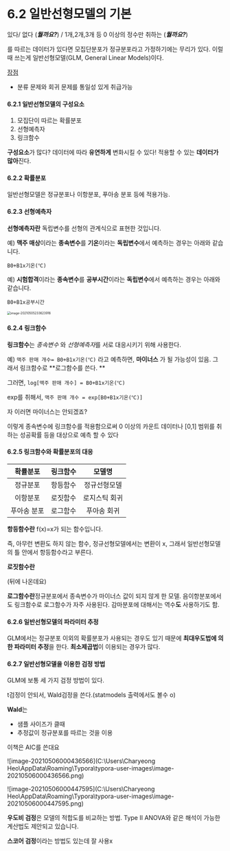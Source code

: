 # 6.2 일반선형모델의 기본



있다/ 없다 (___뭘까요?___)    /   1개,2개,3개 등 0 이상의 정수만 취하는 (___뭘까요?___)

를 따르는 데이터가 있다면 모집단분포가 정규분포라고 가정하기에는 무리가 있다. 이럴때 쓰는게 일반선형모델(GLM, General Linear Models)이다.

<u>장점</u>

* 분류 문제와 회귀 문제를 통일성 있게 취급가능



#### 6.2.1 일반선형모델의 구성요소

1. 모집단이 따르는 확률분포
2. 선형예측자
3. 링크함수

**구성요소**가 많다? 데이터에 따라 **유연하게** 변화시킬 수 있다! 적용할 수 있는 **데이터가 많아**진다.



#### 6.2.2 확률분포

일반선형모델은 정규분포나 이항분포, 푸아송 분포 등에 적용가능.



#### 6.2.3 선형예측자

**선형예측자란** 독립변수를 선형의 관계식으로 표현한 것입니다. 

예) **맥주 매상**이라는 **종속변수**를 **기온**이라는 **독립변수**에서 예측하는 경우는 아래와 같습니다.

`B0+B1x기온(℃)`

예) **시험합격**이라는 **종속변수**를 **공부시간**이라는 **독립변수**에서 예측하는 경우는 아래와 같습니다.

`B0+B1x공부시간`

<img src="C:\Users\Charyeong Heo\AppData\Roaming\Typora\typora-user-images\image-20210505233623916.png" alt="image-20210505233623916" style="zoom: 50%;" />



#### 6.2.4 링크함수

**링크함수**는 *종속변수* 와 *선형예측자*를 서로 대응시키기 위해 사용한다.

예) `맥주 판매 개수= B0+B1x기온(℃)`  라고 예측하면,  **마이너스** 가 될 가능성이 있음. 그래서 링크함수로 **로그함수를 쓴다. **

그러면, `log[맥주 판매 개수] = B0+B1x기온(℃)`  

exp를 취해서, `맥주 판매 개수 = exp[B0+B1x기온(℃)]`  

자 이러면 마이너스는 안되겠죠?

이렇게 종속변수에 링크함수를 적용함으로써 0 이상의 카운트 데이터나 [0,1] 범위를 취하는 성공확률 등을 대상으로 예측 할 수 있다



#### 6.2.5 링크함수와 확률분포의 대응

|  확률분포   | 링크함수 |    모델명     |
| :---------: | :------: | :-----------: |
|  정규분포   | 항등함수 | 정규선형모델  |
|  이항분포   | 로짓함수 | 로지스틱 회귀 |
| 푸아송 분포 | 로그함수 |  푸아송 회귀  |

**항등함수란** f(x)=x가 되는 함수입니다.

즉, 아무런 변환도 하지 않는 함수, 정규선형모델에서는 변환이 x, 그래서 일반선형모델의 틀 안에서 항등함수라고 부른다.

**로짓함수란**

(뒤에 나온데요)

**로그함수란**정규분포에서 종속변수가 마이너스 값이 되지 않게 한 모델. 음이항분포에서도 링크함수로 로그함수가 자주 사용된다. 감마분포에 대해서는 역수**도** 사용하기도 함.



#### 6.2.6 일반선형모델의 파라미터 추정

GLM에서는 정규분포 이외의 확률분포가 사용되는 경우도 있기 때문에 **최대우도법에 의한 파라미터 추정**을 한다. **최소제곱법**이 이용되는 경우가 많다.



#### 6.2.7 일반선형모델을 이용한 검정 방법

GLM에 보통 세 가지 검정 방법이 있다.

t검정이 안되서, Wald검정을 쓴다.(statmodels 출력에서도 볼수 o)

**Wald**는

* 샘플 사이즈가 클때
* 추정값이 정규분포를 따르는 것을 이용



이책은 AIC를 쓴대요

![image-20210506000436566](C:\Users\Charyeong Heo\AppData\Roaming\Typora\typora-user-images\image-20210506000436566.png)



![image-20210506000447595](C:\Users\Charyeong Heo\AppData\Roaming\Typora\typora-user-images\image-20210506000447595.png)

**우도비 검정**은 모델의 적합도를 비교하는 방법. Type II ANOVA와 같은 해석이 가능한 계산법도 제안되고 있습니다.

**스코어 검정**이라는 방법도 있는데 잘 사용x

